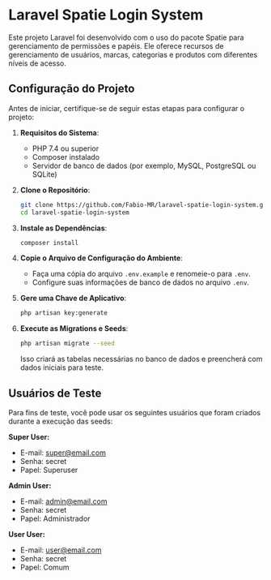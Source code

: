# Laravel Spatie Login System

Este projeto Laravel foi desenvolvido com o uso do pacote Spatie para gerenciamento de permissões e papéis.
 Ele oferece recursos de gerenciamento de usuários, marcas, categorias e produtos com diferentes níveis de acesso.

## Configuração do Projeto

Antes de iniciar, certifique-se de seguir estas etapas para configurar o projeto:

1. **Requisitos do Sistema**:

   - PHP 7.4 ou superior
   - Composer instalado
   - Servidor de banco de dados (por exemplo, MySQL, PostgreSQL ou SQLite)

2. **Clone o Repositório**:

   ```bash
   git clone https://github.com/Fabio-MR/laravel-spatie-login-system.git
   cd laravel-spatie-login-system


3. **Instale as Dependências**:

    ```bash
    composer install
    ```

4. **Copie o Arquivo de Configuração do Ambiente**:

   - Faça uma cópia do arquivo `.env.example` e renomeie-o para `.env`.
   - Configure suas informações de banco de dados no arquivo `.env`.

5. **Gere uma Chave de Aplicativo**:

    ```bash
    php artisan key:generate
    ```

6. **Execute as Migrations e Seeds**:

    ```bash
    php artisan migrate --seed
    ```

   Isso criará as tabelas necessárias no banco de dados e preencherá com dados iniciais para teste.


## Usuários de Teste

Para fins de teste, você pode usar os seguintes usuários que foram criados durante a execução das seeds:

**Super User:**

- E-mail: super@email.com
- Senha: secret
- Papel: Superuser

**Admin User:**

- E-mail: admin@email.com
- Senha: secret
- Papel: Administrador

**User User:**

- E-mail: user@email.com
- Senha: secret
- Papel: Comum

